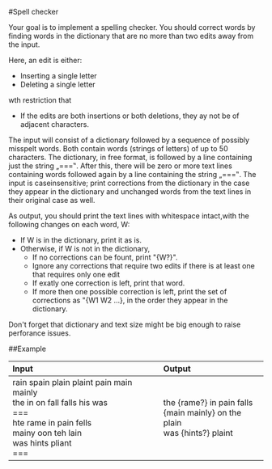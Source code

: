 #Spell checker

Your goal is to implement a spelling checker. You should correct words by finding words in the dictionary that are no more than two edits away from the input.

Here, an edit is either:
* Inserting a single letter
* Deleting a single letter

wth restriction that
* If the edits are both insertions or both deletions, they ay not be of adjacent characters.

The input will consist of a dictionary followed by a sequence of possibly misspelt words. Both contain words (strings of letters) of up to 50 characters. The dictionary, in free format, is followed by a line containing just the string „=\==‟. After this, there will be zero or more text lines containing words followed again by a line containing the string „=\==‟. The input is caseinsensitive; print corrections from the dictionary in the case they appear in the dictionary and unchanged words from the text lines in their original case as well.

As output, you should print the text lines with whitespace intact,with the following changes on each word, W:
* If W is in the dictionary, print it as is.
* Otherwise, if W is not in the dictionary,
	- If no corrections can be fount, print "{W?}".
	- Ignore any corrections that require two edits if there is at least one that requires only one edit
	- If exatly one correction is left, print that word.
	- If more then one possible correction is left, print the set of corrections as "{W1 W2 ...}, in the order they appear in the dictionary.

Don't forget that dictionary and text size might be big enough to raise perforance issues.

##Example

Input | Output
:-|:-
rain spain plain plaint pain main mainly <br/> the in on fall falls his was  <br/>=== <br/> hte rame in pain fells <br/> mainy oon teh lain <br/> was hints pliant <br/> ===| the {rame?} in pain falls <br/>{main mainly} on the plain <br/>was {hints?} plaint

	
